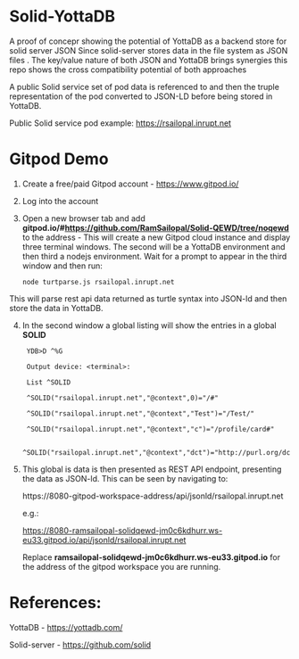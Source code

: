 # Solid-YottaDB

A proof of concepr showing the potential of YottaDB as a backend store for solid server
JSON
Since solid-server stores data in the file system as JSON files . The key/value nature of both JSON and YottaDB brings synergies this repo shows the cross compatibility potential of both approaches

A public Solid service set of pod data is referenced to and then the truple representation of the pod converted to JSON-LD before being stored in YottaDB.

Public Solid service pod example: https://rsailopal.inrupt.net

 # Gitpod Demo
 
1) Create a free/paid Gitpod account - https://www.gitpod.io/
2) Log into the account
3) Open a new browser tab and add **gitpod.io/#https://github.com/RamSailopal/Solid-QEWD/tree/noqewd** to the address - This will create a new Gitpod cloud instance and display three terminal windows. The second will be a YottaDB environment and then third a nodejs environment. Wait for a prompt to appear in the third window and then run:

       node turtparse.js rsailopal.inrupt.net
    
This will parse rest api data returned as turtle syntax into JSON-ld and then store the data in YottaDB. 

4) In the second window a global listing will show the entries in a global **SOLID**

        YDB>D ^%G

        Output device: <terminal>: 

        List ^SOLID
     
        ^SOLID("rsailopal.inrupt.net","@context",0)="/#"
     
        ^SOLID("rsailopal.inrupt.net","@context","Test")="/Test/"
     
        ^SOLID("rsailopal.inrupt.net","@context","c")="/profile/card#"
     
        ^SOLID("rsailopal.inrupt.net","@context","dct")="http://purl.org/dc/terms/"
     

5) This global is data is then presented as REST API endpoint, presenting the data as JSON-ld. This can be seen by navigating to:

   https://8080-gitpod-workspace-address/api/jsonld/rsailopal.inrupt.net
   
   e.g.:
   
   https://8080-ramsailopal-solidqewd-jm0c6kdhurr.ws-eu33.gitpod.io/api/jsonld/rsailopal.inrupt.net
   
   Replace **ramsailopal-solidqewd-jm0c6kdhurr.ws-eu33.gitpod.io** for the address of the gitpod workspace you are running.


# References:

YottaDB - https://yottadb.com/

Solid-server - https://github.com/solid
